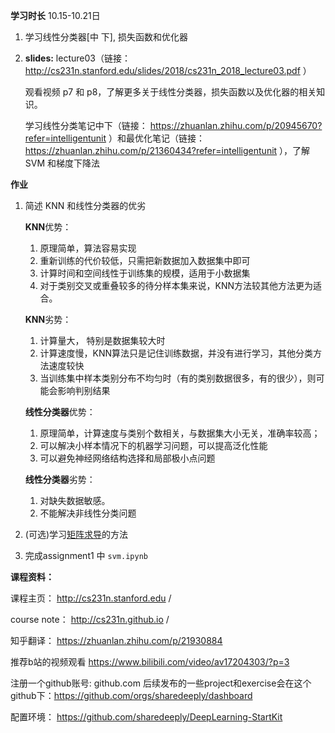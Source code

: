 **学习时长**
10.15-10.21日

1. 学习线性分类器[中 下], 损失函数和优化器
2. **slides:** lecture03（链接： http://cs231n.stanford.edu/slides/2018/cs231n_2018_lecture03.pdf ）

    观看视频 p7 和 p8，了解更多关于线性分类器，损失函数以及优化器的相关知识。
    
    学习线性分类笔记中下（链接： https://zhuanlan.zhihu.com/p/20945670?refer=intelligentunit ）和最优化笔记（链接： https://zhuanlan.zhihu.com/p/21360434?refer=intelligentunit ），了解 SVM 和梯度下降法

**作业**

1. 简述 KNN 和线性分类器的优劣

    **KNN**优势：
    1. 原理简单，算法容易实现
    2. 重新训练的代价较低，只需把新数据加入数据集中即可
    3. 计算时间和空间线性于训练集的规模，适用于小数据集
    4. 对于类别交叉或重叠较多的待分样本集来说，KNN方法较其他方法更为适合。
    
    **KNN**劣势：
    1. 计算量大， 特别是数据集较大时
    2. 计算速度慢，KNN算法只是记住训练数据，并没有进行学习，其他分类方法速度较快
    3. 当训练集中样本类别分布不均匀时（有的类别数据很多，有的很少），则可能会影响判别结果
    
    **线性分类器**优势：
    1. 原理简单，计算速度与类别个数相关，与数据集大小无关，准确率较高；
    2. 可以解决小样本情况下的机器学习问题，可以提高泛化性能
    3. 可以避免神经网络结构选择和局部极小点问题
    
    **线性分类器**劣势：
    1. 对缺失数据敏感。
    2. 不能解决非线性分类问题


2. (可选)学习[矩阵求导]( https://zhuanlan.zhihu.com/p/25063314)的方法
3. 完成assignment1 中 ``svm.ipynb``

**课程资料：**

课程主页： http://cs231n.stanford.edu /

course note： http://cs231n.github.io /

知乎翻译： https://zhuanlan.zhihu.com/p/21930884

推荐b站的视频观看  https://www.bilibili.com/video/av17204303/?p=3 

注册一个github账号: github.com
后续发布的一些project和exercise会在这个github下：https://github.com/orgs/sharedeeply/dashboard

配置环境：  https://github.com/sharedeeply/DeepLearning-StartKit